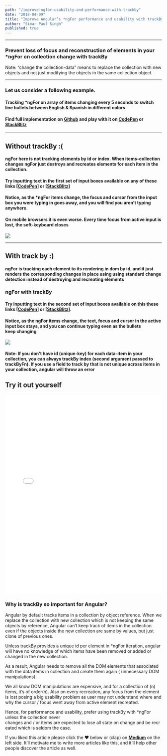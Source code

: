 ```yaml
---
path: "/improve-ngfor-usability-and-performance-with-trackby"
date: "2018-04-09"
title: "Improve Angular’s *ngFor performance and usability with trackBy"
author: "Simar Paul Singh"
published: true
---
```



* * *


### Prevent loss of focus and reconstruction of elements in your *ngFor on collection change with trackBy

Note: “change the collection-data” means to replace the collection with new objects and not just modifying the objects in the same collection object.


* * *


### Let us consider a following example.

#### Tracking *ngFor on array of items changing every 5 seconds to switch line bullets between English & Spanish in different colors

#### Find full implementation on [Github](https://github.com/simars/angular-lessons/tree/master/projects/ngx-lesson-ngfor-trackby/src/lib) and play with it on [CodePen](https://codepen.io/simars/pen/KBGZVw) or [StackBlitz](https://stackblitz.com/edit/angular-ngfor-tracking)

* * *

## Without trackBy :(

#### ngFor here is not tracking elements by id or index. When items-collection changes ngFor just destroys and recreates elements for each item in the collection.


#### Try inputting text in the first set of input boxes available on any of these links [[CodePen](https://codepen.io/simars/pen/KBGZVw)] or [[StackBlitz]](https://angular-ngfor-tracking.stackblitz.io)

#### Notice, as the *ngFor items change, the focus and cursor from the input box you were typing in goes away, and you will find you aren’t typing anywhere.

#### On mobile browsers it is even worse. Every time focus from active input is lost, the soft-keyboard closes


![](https://cdn-images-1.medium.com/max/1400/1*NNOu-AZIHmWFeFiLPqgrtA.gif)


* * *

## With track by :)

#### ngFor is tracking each element to its rendering in dom by id, and it just renders the corresponding changes in place using using standard change detection instead of destroying and recreating elements

### ngFor with trackBy


#### Try inputting text in the second set of input boxes available on this these links [[CodePen](https://codepen.io/simars/pen/KBGZVw)] or [[StackBlitz](https://angular-ngfor-tracking.stackblitz.io)].

#### Notice, as the ngFor items change, the text, focus and cursor in the active input box stays, and you can continue typing even as the bullets keep changing


![](https://cdn-images-1.medium.com/max/1400/1*upjr4zfKw-dEcsmGaVHe0A.gif)


#### Note: If you don’t have id (unique-key) for each data-item in your collection, you can always trackBy index (second argument passed to trackByFn). If you use a field to track by that is not unique across items in your collection, angular will throw an error


## Try it out yourself

<iframe height='640' scrolling='no' title='angular-ngfor-tracking' src='//codepen.io/simars/embed/KBGZVw/?height=265&theme-id=0&default-tab=js,result&embed-version=2' frameborder='no' allowtransparency='true' allowfullscreen='true' style='width: 100%;'>See the Pen <a href='https://codepen.io/simars/pen/KBGZVw/'>angular-ngfor-tracking</a> by Simar Paul Singh (<a href='https://codepen.io/simars'>@simars</a>) on <a href='https://codepen.io'>CodePen</a>.
</iframe>

### Why is trackBy so important for Angular?

Angular by default tracks items in a collection by object reference. When we replace the collection with new collection which is not keeping the same objects by reference, Angular can’t keep track of items in the collection even if the objects inside the new collection are same by values, but just clone of previous ones.

Unless trackBy provides a unique id per element in *ngFor iteration, angular will have no knowledge of which items have been removed or added or changed in the new collection.

As a result, Angular needs to remove all the DOM elements that associated with the data items in collection and create them again ( unnecessary DOM manipulations).

We all know DOM manipulations are expensive, and for a collection of (n) items, it’s of order(n). Also on every recreation, any focus from the element is lost posing a big usability problem as user may not understand where and why the cursor / focus went away from active element recreated.

Hence, for performance and usability, prefer using trackBy with *ngFor unless the collection never changes and / or items are expected to lose all state on change and be recreated which is seldom the case.

If you liked this article please click the ❤ below or (clap) on __[Medium](https://medium.com/simars/improve-ngfor-usability-and-performance-with-trackby-97f32ab92f1c)__ on the left side. It’ll motivate me to write more articles like this, and it’ll help other people discover the article as well.
